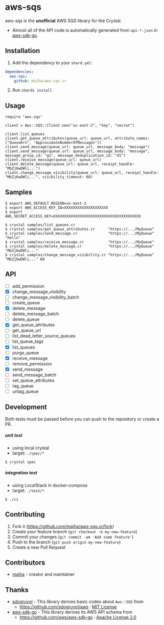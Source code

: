 # aws-sqs

aws-sqs is the **unofficial** AWS SQS library for the Crystal.
* Almost all of the API code is automatically generated from `api-*.json` in [aws-sdk-go](https://github.com/aws/aws-sdk-go).

## Installation

1. Add the dependency to your `shard.yml`:

```yaml
dependencies:
  aws-sqs:
    github: maiha/aws-sqs.cr
```

2. Run `shards install`

## Usage

```crystal
require "aws-sqs"

client = Aws::SQS::Client.new("us-east-2", "key", "secret")

client.list_queues
client.get_queue_attributes(queue_url: queue_url, attribute_names: ["QueueArn", "ApproximateNumberOfMessages"])
client.send_message(queue_url: queue_url, message_body: "message")
client.send_message(queue_url: queue_url, message_body: "message", message_group_id: "g1", message_deduplication_id: "d1")
client.receive_message(queue_url: queue_url)
client.delete_message(queue_url: queue_url, receipt_handle: "MbZj6wDWli...")
client.change_message_visibility(queue_url: queue_url, receipt_handle: "MbZj6wDWli...", visibility_timeout: 60)
```

## Samples

```console
$ export AWS_DEFAULT_REGION=us-east-2
$ export AWS_ACCESS_KEY_ID=XXXXXXXXXXXXXXXXXXXX
$ export AWS_SECRET_ACCESS_KEY=XXXXXXXXXXXXXXXXXXXXXXXXXXXXXXXXXXXXXXXX

$ crystal samples/list_queues.cr
$ crystal samples/get_queue_attributes.cr      "https://.../MyQueue"
$ crystal samples/send_message.cr              "https://.../MyQueue" "hello"
$ crystal samples/receive_message.cr           "https://.../MyQueue"
$ crystal samples/delete_message.cr            "https://.../MyQueue" "MbZj6wDWli..."
$ crystal samples/change_message_visibility.cr "https://.../MyQueue" "MbZj6wDWli..." 60
```

## API

* [ ] add_permission
* [x] change_message_visibility
* [ ] change_message_visibility_batch
* [ ] create_queue
* [x] delete_message
* [ ] delete_message_batch
* [ ] delete_queue
* [x] get_queue_attributes
* [ ] get_queue_url
* [ ] list_dead_letter_source_queues
* [ ] list_queue_tags
* [x] list_queues
* [ ] purge_queue
* [x] receive_message
* [ ] remove_permission
* [x] send_message
* [ ] send_message_batch
* [ ] set_queue_attributes
* [ ] tag_queue
* [ ] untag_queue

## Development

Both tests must be passed before you can push to the repository or create a PR.

##### unit test
* using local crystal
* target: `./spec/*`

```console
$ crystal spec
```

##### integration test
* using LocalStack in docker-compose
* target: `./test/*`

```console
$ ./ci
```

## Contributing

1. Fork it (<https://github.com/maiha/aws-sqs.cr/fork>)
2. Create your feature branch (`git checkout -b my-new-feature`)
3. Commit your changes (`git commit -am 'Add some feature'`)
4. Push to the branch (`git push origin my-new-feature`)
5. Create a new Pull Request

## Contributors

- [maiha](https://github.com/maiha) - creator and maintainer

## Thanks

- [sdogruyol](https://github.com/sdogruyol) - This library derives basic codes about `Aws::SQS` from
  - https://github.com/sdogruyol/aws : [MIT License](https://github.com/sdogruyol/aws/blob/master/LICENSE)
- [aws-sdk-go](https://github.com/aws/aws-sdk-go) - This library derives its AWS API schema from
  - https://github.com/aws/aws-sdk-go : [Apache License 2.0](https://github.com/aws/aws-sdk-go/blob/master/LICENSE.txt)

